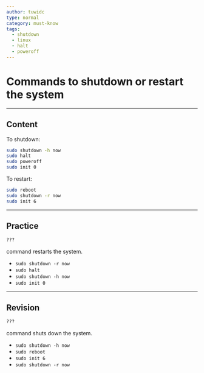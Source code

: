 ```yaml
---
author: tuwidc
type: normal
category: must-know
tags:
  - shutdown
  - linux
  - halt
  - poweroff
---
```


# Commands to shutdown or restart the system


---

## Content

To shutdown:

```bash
sudo shutdown -h now 
sudo halt
sudo poweroff
sudo init 0 
```

To restart:

```bash
sudo reboot
sudo shutdown -r now
sudo init 6
```


---

## Practice

```bash
??? 
```

command restarts the system.

- `sudo shutdown -r now`
- `sudo halt`
- `sudo shutdown -h now`
- `sudo init 0`


---

## Revision

```bash
???
```

command shuts down the system.

- `sudo shutdown -h now`
- `sudo reboot`
- `sudo init 6`
- `sudo shutdown -r now`
